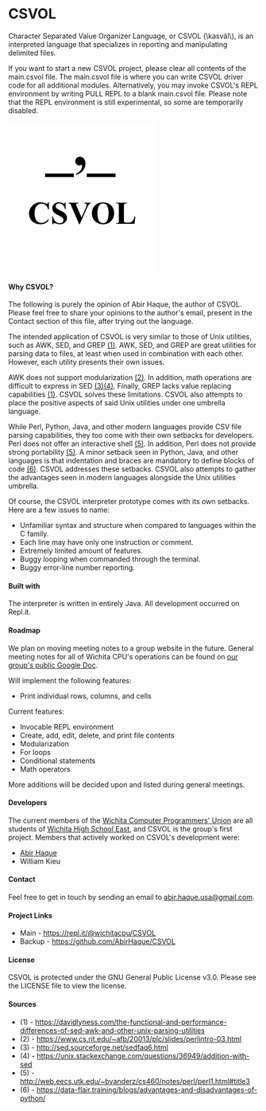 # CSVOL
Character Separated Value Organizer Language, or CSVOL (\kasväl\\), is an interpreted language that specializes in reporting and manipulating delimited files.

If you want to start a new CSVOL project, please clear all contents of the main.csvol file. The main.csvol file is where you can write CSVOL driver code for all additional modules. Alternatively, you may invoke CSVOL's REPL environment by writing PULL REPL to a blank main.csvol file. Please note that the REPL environment is still experimental, so some are temporarily disabled.

﻿![](Assets/logo.png)

#### Why CSVOL?

The following is purely the opinion of Abir Haque, the author of CSVOL. Please feel free to share your opinions to the author's email, present in the Contact section of this file, after trying out the language. 

The intended application of CSVOL is very similar to those of Unix utilities, such as AWK, SED, and GREP [(1)](https://davidlyness.com/the-functional-and-performance-differences-of-sed-awk-and-other-unix-parsing-utilities). AWK, SED, and GREP are great utilities for parsing data to files, at least when used in combination with each other. However, each utility presents their own issues.

AWK does not support modularization [(2)](https://www.cs.rit.edu/~afb/20013/plc/slides/perlintro-03.html). In addition, math operations are difficult to express in SED [(3)](http://sed.sourceforge.net/sedfaq6.html)[(4)](https://unix.stackexchange.com/questions/36949/addition-with-sed). Finally, GREP lacks value replacing capabilities [(1)](https://davidlyness.com/the-functional-and-performance-differences-of-sed-awk-and-other-unix-parsing-utilities). CSVOL solves these limitations. CSVOL also attempts to place the positive aspects of said Unix utilities under one umbrella language.

While Perl, Python, Java, and other modern languages provide CSV file parsing capabilities, they too come with their own setbacks for developers. Perl does not offer an interactive shell [(5)](http://web.eecs.utk.edu/~bvanderz/cs460/notes/perl/perl1.html#title3). In addition, Perl does not provide strong portability [(5)](http://web.eecs.utk.edu/~bvanderz/cs460/notes/perl/perl1.html#title3). A minor setback seen in Python, Java, and other languages is that indentation and braces are mandatory to define blocks of code [(6)](https://data-flair.training/blogs/advantages-and-disadvantages-of-python/). CSVOL addresses these setbacks. CSVOL also attempts to gather the advantages seen in modern languages alongside the Unix utilities umbrella.

Of course, the CSVOL interpreter prototype comes with its own setbacks. Here are a few issues to name:
- Unfamiliar syntax and structure when compared to languages within the C family.
- Each line may have only one instruction or comment.
- Extremely limited amount of features.
- Buggy looping when commanded through the terminal.
- Buggy error-line number reporting.

#### Built with
The interpreter is written in entirely Java. All development occurred on Repl.it.

#### Roadmap
We plan on moving meeting notes to a group website in the future. General meeting notes for all of Wichita CPU's operations can be found on [our group's public Google Doc](https://docs.google.com/document/d/1penokzeQKJ7PXM5JvUvn8pT_uso4QuSFwjQhdeqkrpU/edit).

Will implement the following features:
- Print individual rows, columns, and cells

Current features:
- Invocable REPL environment
- Create, add, edit, delete, and print file contents
- Modularization
- For loops
- Conditional statements
- Math operators

More additions will be decided upon and listed during general meetings.

#### Developers
The current members of the [Wichita Computer Programmers' Union](https://repl.it/@wichitacpu) are all students of [Wichita High School East](https://www.usd259.org/east), and CSVOL is the group's first project. Members that actively worked on CSVOL's development were:
- [Abir Haque](https://abirhaque.github.io/)
- William Kieu

#### Contact
Feel free to get in touch by sending an email to abir.haque.usa@gmail.com.

#### Project Links
- Main - https://repl.it/@wichitacpu/CSVOL
- Backup - https://github.com/AbirHaque/CSVOL

#### License
CSVOL is protected under the GNU General Public License v3.0. Please see the LICENSE file to view the license.

#### Sources
- (1) - https://davidlyness.com/the-functional-and-performance-differences-of-sed-awk-and-other-unix-parsing-utilities
- (2) - https://www.cs.rit.edu/~afb/20013/plc/slides/perlintro-03.html
- (3) - http://sed.sourceforge.net/sedfaq6.html
- (4) - https://unix.stackexchange.com/questions/36949/addition-with-sed
- (5) - http://web.eecs.utk.edu/~bvanderz/cs460/notes/perl/perl1.html#title3
- (6) - https://data-flair.training/blogs/advantages-and-disadvantages-of-python/
